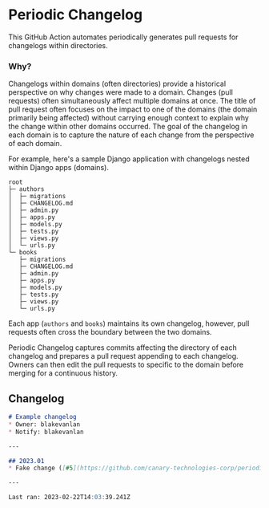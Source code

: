 # Periodic Changelog
This GitHub Action automates periodically generates pull requests for changelogs within directories.

### Why?
Changelogs within domains (often directories) provide a historical perspective on why changes were made to a domain. Changes (pull requests) often simultaneously affect multiple domains at once. The title of pull request often focuses on the impact to one of the domains (the domain primarily being affected) without carrying enough context to explain why the change within other domains occurred. The goal of the changelog in each domain is to capture the nature of each change from the perspective of each domain.

For example, here's a sample Django application with changelogs nested within Django apps (domains).
```
root
├─ authors
│  ├─ migrations
│  ├─ CHANGELOG.md
│  ├─ admin.py
│  ├─ apps.py
│  ├─ models.py
│  ├─ tests.py
│  ├─ views.py
│  └─ urls.py
└─ books
   ├─ migrations
   ├─ CHANGELOG.md
   ├─ admin.py
   ├─ apps.py
   ├─ models.py
   ├─ tests.py
   ├─ views.py
   └─ urls.py
```
Each app (`authors` and `books`) maintains its own changelog, however, pull requests often cross the boundary between the two domains.

Periodic Changelog captures commits affecting the directory of each changelog and prepares a pull request appending to each changelog. Owners can then edit the pull requests to specific to the domain before merging for a continuous history.

## Changelog
```md
# Example changelog
* Owner: blakevanlan
* Notify: blakevanlan

---

## 2023.01
* Fake change ([#5](https://github.com/canary-technologies-corp/periodic-changelog-action/pull/5))

---

Last ran: 2023-02-22T14:03:39.241Z
```

